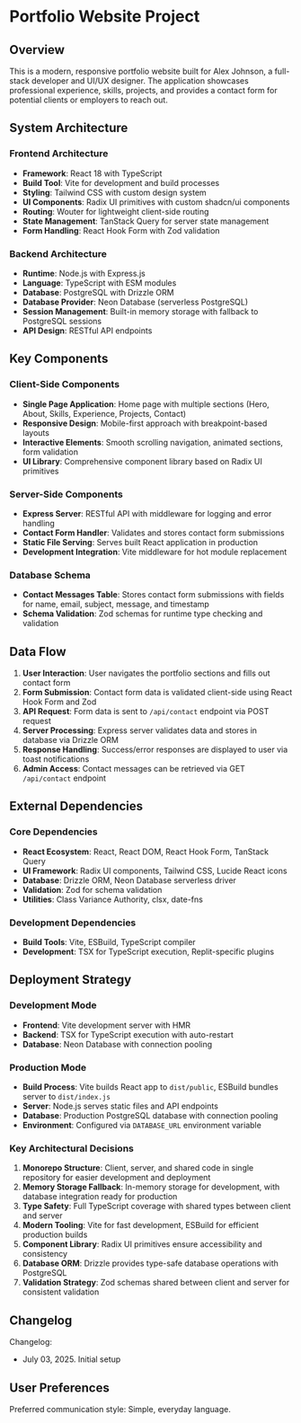 # Portfolio Website Project

## Overview

This is a modern, responsive portfolio website built for Alex Johnson, a full-stack developer and UI/UX designer. The application showcases professional experience, skills, projects, and provides a contact form for potential clients or employers to reach out.

## System Architecture

### Frontend Architecture
- **Framework**: React 18 with TypeScript
- **Build Tool**: Vite for development and build processes
- **Styling**: Tailwind CSS with custom design system
- **UI Components**: Radix UI primitives with custom shadcn/ui components
- **Routing**: Wouter for lightweight client-side routing
- **State Management**: TanStack Query for server state management
- **Form Handling**: React Hook Form with Zod validation

### Backend Architecture
- **Runtime**: Node.js with Express.js
- **Language**: TypeScript with ESM modules
- **Database**: PostgreSQL with Drizzle ORM
- **Database Provider**: Neon Database (serverless PostgreSQL)
- **Session Management**: Built-in memory storage with fallback to PostgreSQL sessions
- **API Design**: RESTful API endpoints

## Key Components

### Client-Side Components
- **Single Page Application**: Home page with multiple sections (Hero, About, Skills, Experience, Projects, Contact)
- **Responsive Design**: Mobile-first approach with breakpoint-based layouts
- **Interactive Elements**: Smooth scrolling navigation, animated sections, form validation
- **UI Library**: Comprehensive component library based on Radix UI primitives

### Server-Side Components
- **Express Server**: RESTful API with middleware for logging and error handling
- **Contact Form Handler**: Validates and stores contact form submissions
- **Static File Serving**: Serves built React application in production
- **Development Integration**: Vite middleware for hot module replacement

### Database Schema
- **Contact Messages Table**: Stores contact form submissions with fields for name, email, subject, message, and timestamp
- **Schema Validation**: Zod schemas for runtime type checking and validation

## Data Flow

1. **User Interaction**: User navigates the portfolio sections and fills out contact form
2. **Form Submission**: Contact form data is validated client-side using React Hook Form and Zod
3. **API Request**: Form data is sent to `/api/contact` endpoint via POST request
4. **Server Processing**: Express server validates data and stores in database via Drizzle ORM
5. **Response Handling**: Success/error responses are displayed to user via toast notifications
6. **Admin Access**: Contact messages can be retrieved via GET `/api/contact` endpoint

## External Dependencies

### Core Dependencies
- **React Ecosystem**: React, React DOM, React Hook Form, TanStack Query
- **UI Framework**: Radix UI components, Tailwind CSS, Lucide React icons
- **Database**: Drizzle ORM, Neon Database serverless driver
- **Validation**: Zod for schema validation
- **Utilities**: Class Variance Authority, clsx, date-fns

### Development Dependencies
- **Build Tools**: Vite, ESBuild, TypeScript compiler
- **Development**: TSX for TypeScript execution, Replit-specific plugins

## Deployment Strategy

### Development Mode
- **Frontend**: Vite development server with HMR
- **Backend**: TSX for TypeScript execution with auto-restart
- **Database**: Neon Database with connection pooling

### Production Mode
- **Build Process**: Vite builds React app to `dist/public`, ESBuild bundles server to `dist/index.js`
- **Server**: Node.js serves static files and API endpoints
- **Database**: Production PostgreSQL database with connection pooling
- **Environment**: Configured via `DATABASE_URL` environment variable

### Key Architectural Decisions

1. **Monorepo Structure**: Client, server, and shared code in single repository for easier development and deployment
2. **Memory Storage Fallback**: In-memory storage for development, with database integration ready for production
3. **Type Safety**: Full TypeScript coverage with shared types between client and server
4. **Modern Tooling**: Vite for fast development, ESBuild for efficient production builds
5. **Component Library**: Radix UI primitives ensure accessibility and consistency
6. **Database ORM**: Drizzle provides type-safe database operations with PostgreSQL
7. **Validation Strategy**: Zod schemas shared between client and server for consistent validation

## Changelog

Changelog:
- July 03, 2025. Initial setup

## User Preferences

Preferred communication style: Simple, everyday language.